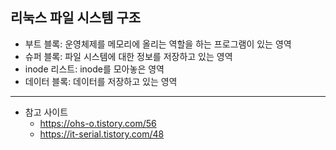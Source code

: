 ## 리눅스 파일 시스템 구조

- 부트 블록: 운영체제를 메모리에 올리는 역할을 하는 프로그램이 있는 영역
- 슈퍼 블록: 파일 시스템에 대한 정보를 저장하고 있는 영역
- inode 리스트: inode를 모아놓은 영역
- 데이터 블록: 데이터를 저장하고 있는 영역


---
- 참고 사이트
  - https://ohs-o.tistory.com/56
  - https://it-serial.tistory.com/48

